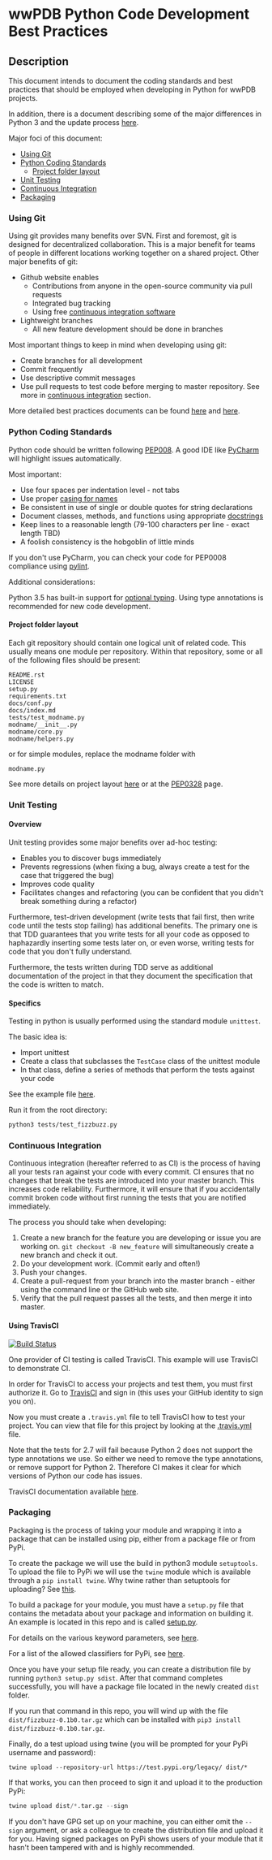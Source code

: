 # wwPDB Python Code Development Best Practices

## Description

This document intends to document the coding standards and best practices that
should be employed when developing in Python for wwPDB projects.

In addition, there is a document describing some of the major differences in
Python 3 and the update process [here](docs/2to3.md).

Major foci of this document:

* [Using Git](#using-git)
* [Python Coding Standards](#python-coding-standards)
  * [Project folder layout](#project-folder-layout)
* [Unit Testing](#unit-testing)
* [Continuous Integration](#continuous-integration)
* [Packaging](#packaging)

### Using Git

Using git provides many benefits over SVN. First and foremost, git is designed for
decentralized collaboration. This is a major benefit for teams of people in different
locations working together on a shared project. Other major benefits of git:

* Github website enables
  * Contributions from anyone in the open-source community via pull requests
  * Integrated bug tracking
  * Using free [continuous integration software](#continuous-integration)
* Lightweight branches
  * All new feature development should be done in branches
  
Most important things to keep in mind when developing using git:

* Create branches for all development
* Commit frequently
* Use descriptive commit messages
* Use pull requests to test code before merging to master repository. See 
more in [continuous integration](#continuous-integration) section.

More detailed best practices documents can be found [here](https://sethrobertson.github.io/GitBestPractices/)
and [here](https://www.git-tower.com/learn/git/ebook/en/command-line/appendix/best-practices).

### Python Coding Standards

Python code should be written following [PEP008](https://www.python.org/dev/peps/pep-0008/). A good IDE like
[PyCharm](https://www.jetbrains.com/pycharm/) will highlight issues automatically.

Most important:

* Use four spaces per indentation level - not tabs
* Use proper [casing for names](https://www.python.org/dev/peps/pep-0008/#prescriptive-naming-conventions)
* Be consistent in use of single or double quotes for string declarations
* Document classes, methods, and functions using appropriate [docstrings](https://www.python.org/dev/peps/pep-0257/)
* Keep lines to a reasonable length (79-100 characters per line - exact length TBD)
* A foolish consistency is the hobgoblin of little minds

If you don't use PyCharm, you can check your code for PEP0008 compliance using [pylint](https://www.pylint.org/).

Additional considerations:

Python 3.5 has built-in support for [optional typing](https://docs.python.org/3/library/typing.html).
Using type annotations is recommended for new code development.

#### Project folder layout

Each git repository should contain one logical unit of related code. This usually means one module
per repository. Within that repository, some or all of the following files should be present:

```
README.rst
LICENSE
setup.py
requirements.txt
docs/conf.py
docs/index.md
tests/test_modname.py
modname/__init__.py
modname/core.py
modname/helpers.py
```

or for simple modules, replace the modname folder with

```
modname.py
```

See more details on project layout [here](http://docs.python-guide.org/en/latest/writing/structure/) 
or at the [PEP0328](https://www.python.org/dev/peps/pep-0328/) page.


### Unit Testing


#### Overview

Unit testing provides some major benefits over ad-hoc testing:

* Enables you to discover bugs immediately
* Prevents regressions (when fixing a bug, always create a test for the case that triggered the bug)
* Improves code quality
* Facilitates changes and refactoring (you can be confident that you didn't break something during a refactor)

Furthermore, test-driven development (write tests that fail first, then write code until the tests stop failing)
has additional benefits. The primary one is that TDD guarantees that you write tests for all your code as opposed
to haphazardly inserting some tests later on, or even worse, writing tests for code that you don't fully understand.

Furthermore, the tests written during TDD serve as additional documentation of the project in that they
document the specification that the code is written to match.

#### Specifics

Testing in python is usually performed using the standard module `unittest`.

The basic idea is:

* Import unittest
* Create a class that subclasses the `TestCase` class of the unittest module
* In that class, define a series of methods that perform the tests against your code

See the example file [here](tests/test_fizzbuzz.py).

Run it from the root directory:

```bash
python3 tests/test_fizzbuzz.py
```

### Continuous Integration

Continuous integration (hereafter referred to as CI) is the process of having all your tests
ran against your code with every commit. CI ensures that no changes that break the tests
are introduced into your master branch. This increases code reliability. Furthermore, it will
ensure that if you accidentally commit broken code without first running the tests that you
are notified immediately.

The process you should take when developing:

1. Create a new branch for the feature you are developing or issue you are working on. `git checkout -B new_feature`
 will simultaneously create a new branch and check it out.
2. Do your development work. (Commit early and often!)
3. Push your changes.
4. Create a pull-request from your branch into the master branch - either using the command line or the
 GitHub web site.
5. Verify that the pull request passes all the tests, and then merge it into master.

#### Using TravisCI

[![Build Status](https://travis-ci.org/uwbmrb/wwPDB_python_coding_standards.svg?branch=master)](https://travis-ci.org/uwbmrb/wwPDB_python_coding_standards)

One provider of CI testing is called TravisCI. This example will use TravisCI to demonstrate CI.

In order for TravisCI to access your projects and test them, you must first authorize it. Go to 
[TravisCI](https://travis-ci.org/) and sign in (this uses your GitHub identity to sign you on).

Now you must create a `.travis.yml` file to tell TravisCI how to test your project. You can view that
file for this project by looking at the [.travis.yml](.travis.yml) file.

Note that the tests for 2.7 will fail because Python 2 does not support the type annotations we use. So either
we need to remove the type annotations, or remove support for Python 2. Therefore CI makes it clear for which versions
of Python our code has issues. 

TravisCI documentation available [here](https://docs.travis-ci.com/user/getting-started/).

### Packaging

Packaging is the process of taking your module and wrapping it into a package that can be installed using
 pip, either from a package file or from PyPi.

To create the package we will use the build in python3 module `setuptools`. To upload the file to PyPi
we will use the `twine` module which is available through a `pip install twine`. Why twine rather than
setuptools for uploading? See [this](https://pypi.org/project/twine/#why-should-i-use-this).

To build a package for your module, you must have a `setup.py` file that contains the metadata about
your package and information on building it. An example is located in this repo and is called [setup.py](setup.py).

For details on the various keyword parameters, see [here](https://setuptools.readthedocs.io/en/latest/setuptools.html).

For a list of the allowed classifiers for PyPi, see [here](https://pypi.org/pypi?%3Aaction=list_classifiers).

Once you have your setup file ready, you can create a distribution file by running `python3 setup.py sdist`.
After that command completes successfully, you will have a package file located in the newly created `dist` folder.

If you run that command in this repo, you will wind up with the file  `dist/fizzbuzz-0.1b0.tar.gz` which
can be installed with  `pip3 install dist/fizzbuzz-0.1b0.tar.gz`.

Finally, do a test upload using twine (you will be prompted for your PyPi username and password):

```
twine upload --repository-url https://test.pypi.org/legacy/ dist/*
```

If that works, you can then proceed to sign it and upload it to the production PyPi:

```python
twine upload dist/*.tar.gz --sign
```

If you don't have GPG set up on your machine, you can either omit the `--sign` argument, or ask a
colleague to create the distribution file and upload it for you. Having signed packages on PyPi shows
users of your module that it hasn't been tampered with and is highly recommended. 
